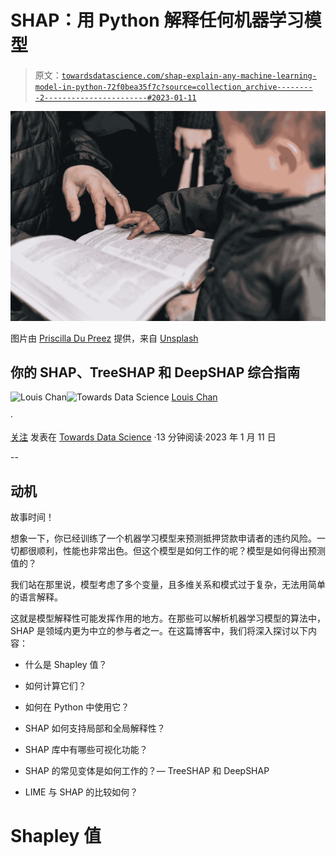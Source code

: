 # SHAP：用 Python 解释任何机器学习模型

> 原文：[`towardsdatascience.com/shap-explain-any-machine-learning-model-in-python-72f0bea35f7c?source=collection_archive---------2-----------------------#2023-01-11`](https://towardsdatascience.com/shap-explain-any-machine-learning-model-in-python-72f0bea35f7c?source=collection_archive---------2-----------------------#2023-01-11)

![](img/4b8cc3946e79898437b4c129844a6099.png)

图片由 [Priscilla Du Preez](https://unsplash.com/@priscilladupreez?utm_source=medium&utm_medium=referral) 提供，来自 [Unsplash](https://unsplash.com/?utm_source=medium&utm_medium=referral)

## 你的 SHAP、TreeSHAP 和 DeepSHAP 综合指南

[](https://louis-chan.medium.com/?source=post_page-----72f0bea35f7c--------------------------------)![Louis Chan](https://louis-chan.medium.com/?source=post_page-----72f0bea35f7c--------------------------------)[](https://towardsdatascience.com/?source=post_page-----72f0bea35f7c--------------------------------)![Towards Data Science](https://towardsdatascience.com/?source=post_page-----72f0bea35f7c--------------------------------) [Louis Chan](https://louis-chan.medium.com/?source=post_page-----72f0bea35f7c--------------------------------)

·

[关注](https://medium.com/m/signin?actionUrl=https%3A%2F%2Fmedium.com%2F_%2Fsubscribe%2Fuser%2F6d585e26760a&operation=register&redirect=https%3A%2F%2Ftowardsdatascience.com%2Fshap-explain-any-machine-learning-model-in-python-72f0bea35f7c&user=Louis+Chan&userId=6d585e26760a&source=post_page-6d585e26760a----72f0bea35f7c---------------------post_header-----------) 发表在 [Towards Data Science](https://towardsdatascience.com/?source=post_page-----72f0bea35f7c--------------------------------) ·13 分钟阅读·2023 年 1 月 11 日[](https://medium.com/m/signin?actionUrl=https%3A%2F%2Fmedium.com%2F_%2Fvote%2Ftowards-data-science%2F72f0bea35f7c&operation=register&redirect=https%3A%2F%2Ftowardsdatascience.com%2Fshap-explain-any-machine-learning-model-in-python-72f0bea35f7c&user=Louis+Chan&userId=6d585e26760a&source=-----72f0bea35f7c---------------------clap_footer-----------)

--

[](https://medium.com/m/signin?actionUrl=https%3A%2F%2Fmedium.com%2F_%2Fbookmark%2Fp%2F72f0bea35f7c&operation=register&redirect=https%3A%2F%2Ftowardsdatascience.com%2Fshap-explain-any-machine-learning-model-in-python-72f0bea35f7c&source=-----72f0bea35f7c---------------------bookmark_footer-----------)

## 动机

故事时间！

想象一下，你已经训练了一个机器学习模型来预测抵押贷款申请者的违约风险。一切都很顺利，性能也非常出色。但这个模型是如何工作的呢？模型是如何得出预测值的？

我们站在那里说，模型考虑了多个变量，且多维关系和模式过于复杂，无法用简单的语言解释。

这就是模型解释性可能发挥作用的地方。在那些可以解析机器学习模型的算法中，SHAP 是领域内更为中立的参与者之一。在这篇博客中，我们将深入探讨以下内容：

+   什么是 Shapley 值？

+   如何计算它们？

+   如何在 Python 中使用它？

+   SHAP 如何支持局部和全局解释性？

+   SHAP 库中有哪些可视化功能？

+   SHAP 的常见变体是如何工作的？— TreeSHAP 和 DeepSHAP

+   LIME 与 SHAP 的比较如何？

# Shapley 值
